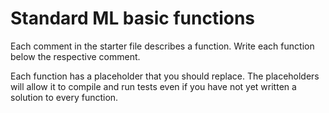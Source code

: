 Standard ML basic functions
===========================

Each comment in the starter file describes a function. Write each
function below the respective comment.

Each function has a placeholder that you should replace. The
placeholders will allow it to compile and run tests even if you have
not yet written a solution to every function.

